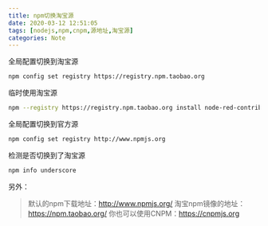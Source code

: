 ```yaml
---
title: npm切换淘宝源
date: 2020-03-12 12:51:05
tags: [nodejs,npm,cnpm,源地址,淘宝源]
categories: Note
---
```


全局配置切换到淘宝源
```bash
npm config set registry https://registry.npm.taobao.org
```
<!--more-->

临时使用淘宝源
```bash
npm --registry https://registry.npm.taobao.org install node-red-contrib-composer@latest
```

全局配置切换到官方源
```bash
npm config set registry http://www.npmjs.org
```
检测是否切换到了淘宝源
```bash
npm info underscore
```

另外：
> 默认的npm下载地址：http://www.npmjs.org/
> 淘宝npm镜像的地址：https://npm.taobao.org/
> 你也可以使用CNPM：https://cnpmjs.org